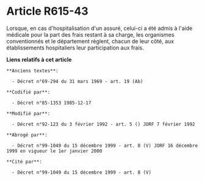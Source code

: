 # Article R615-43

Lorsque, en cas d'hospitalisation d'un assuré, celui-ci a été admis à l'aide médicale pour la part des frais restant à sa
charge, les organismes conventionnés et le département règlent, chacun de leur côté, aux établissements hospitaliers leur
participation aux frais.

**Liens relatifs à cet article**

	**Anciens textes**:

	  - Décret n°69-294 du 31 mars 1969 - art. 19 (Ab)

	**Codifié par**:

	  - Décret n°85-1353 1985-12-17

	**Modifié par**:

	  - Décret n°92-123 du 3 février 1992 - art. 5 () JORF 7 février 1992

	**Abrogé par**:

	  - Décret n°99-1049 du 15 décembre 1999 - art. 8 (V) JORF 16 décembre 1999 en vigueur le 1er janvier 2000

	**Cité par**:

	  - Décret n°99-1049 du 15 décembre 1999 - art. 8 (V)
